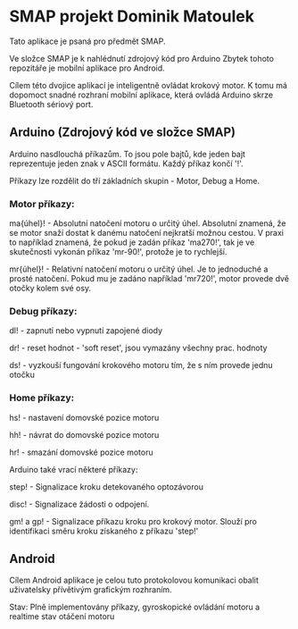 # SMAP projekt Dominik Matoulek

Tato aplikace je psaná pro předmět SMAP.

Ve složce SMAP je k nahlédnutí zdrojový kód pro Arduino
Zbytek tohoto repozitáře je mobilní aplikace pro Android.

Cílem této dvojice aplikací je inteligentně ovládat krokový motor. K tomu má dopomoct snadné rozhraní mobilní aplikace, která ovládá Arduino skrze Bluetooth sériový port.

## Arduino (Zdrojový kód ve složce SMAP)

Arduino nasdlouchá příkazům. To jsou pole bajtů, kde jeden bajt reprezentuje jeden znak v ASCII formátu. Každý příkaz končí '!'.

Příkazy lze rozdělit do tří základních skupin - Motor, Debug a Home.

### Motor příkazy:

ma{úhel}! - Absolutní natočení motoru o určitý úhel. Absolutní znamená, že se motor snaží dostat k danému natočení nejkratší možnou cestou. V praxi to například znamená, že pokud je zadán příkaz 'ma270!', tak je ve skutečnosti vykonán příkaz 'mr-90!', protože je to rychlejší.

mr{úhel}! - Relativní natočení motoru o určitý úhel. Je to jednoduché a prosté natočení. Pokud mu je zadáno například 'mr720!', motor provede dvě otočky kolem své osy.

### Debug příkazy:

dl! - zapnutí nebo vypnutí zapojené diody

dr! - reset hodnot - 'soft reset', jsou vymazány všechny prac. hodnoty

ds! - vyzkouší fungování krokového motoru tím, že s ním provede jednu otočku

### Home příkazy:

hs! - nastavení domovské pozice motoru

hh! - návrat do domovské pozice motoru

hr! - smazání domovské pozice motoru

Arduino také vrací některé příkazy:

step! - Signalizace kroku detekovaného optozávorou

disc! - Signalizace žádosti o odpojení.

gm! a gp! - Signalizace příkazu kroku pro krokový motor. Slouží pro identifikaci směru kroku získaného z příkazu 'step!'

## Android

Cílem Android aplikace je celou tuto protokolovou komunikaci obalit uživatelsky přívětivým grafickým rozhraním.

Stav: Plně implementovány příkazy, gyroskopické ovládání motoru a realtime stav otáčení motoru